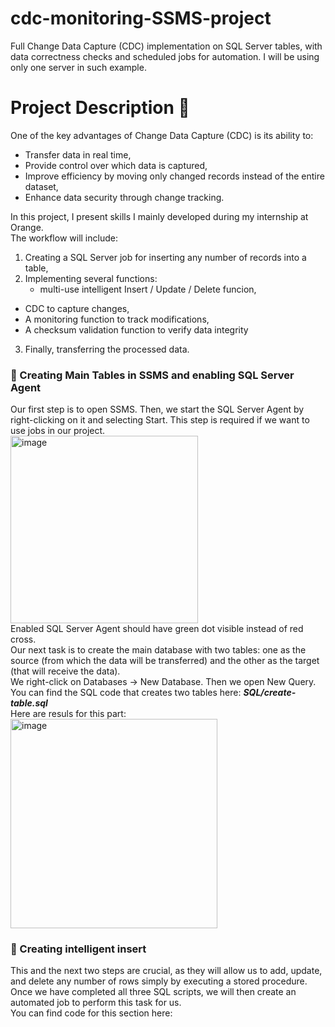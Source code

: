 # cdc-monitoring-SSMS-project
Full Change Data Capture (CDC) implementation on SQL Server tables, with data correctness checks and scheduled jobs for automation. I will be using only one server in such example.  

# Project Description 📃  
One of the key advantages of Change Data Capture (CDC) is its ability to:  
- Transfer data in real time,  
- Provide control over which data is captured,  
- Improve efficiency by moving only changed records instead of the entire dataset,  
- Enhance data security through change tracking.  

In this project, I present skills I mainly developed during my internship at Orange.  
The workflow will include:  
1. Creating a SQL Server job for inserting any number of records into a table,  
2. Implementing several functions:
   - multi-use intelligent Insert / Update / Delete funcion,  
  - CDC to capture changes,  
  - A monitoring function to track modifications,  
  - A checksum validation function to verify data integrity
3. Finally, transferring the processed data.

### 🧩 Creating Main Tables in SSMS and enabling SQL Server Agent  
Our first step is to open SSMS. Then, we start the SQL Server Agent by right-clicking on it and selecting Start. This step is required if we want to use jobs in our project.  
<img width="300" height="300" alt="image" src="https://github.com/user-attachments/assets/4091ed90-4d2e-40e9-b73e-018190819ddd" />   
Enabled SQL Server Agent should have green dot visible instead of red cross.  
Our next task is to create the main database with two tables: one as the source (from which the data will be transferred) and the other as the target (that will receive the data). <br>
We right-click on Databases -> New Database. Then we open New Query.    
You can find the SQL code that creates two tables here: ***SQL/create-table.sql*** <br>
Here are resuls for this part: <br>
<img width="331" height="335" alt="image" src="https://github.com/user-attachments/assets/e4c8c59e-c0f6-4ad3-ab94-92e308f11e99" />  <br>

### 🧩 Creating intelligent insert  
This and the next two steps are crucial, as they will allow us to add, update, and delete any number of rows simply by executing a stored procedure. Once we have completed all three SQL scripts, we will then create an automated job to perform this task for us. <br> 
You can find code for this section here: 




